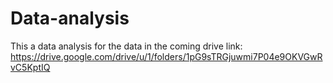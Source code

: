 # Data-analysis
This a data analysis for the data in the coming drive link: https://drive.google.com/drive/u/1/folders/1pG9sTRGjuwmi7P04e9OKVGwRvC5KptIQ
